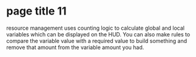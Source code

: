 # page title 11
resource management uses counting logic to calculate global and local variables which can be displayed on the HUD. You can also make rules to compare the variable value with a required value to build something and remove that amount from the variable amount you had.
